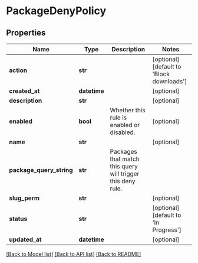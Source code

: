 # PackageDenyPolicy

## Properties
Name | Type | Description | Notes
------------ | ------------- | ------------- | -------------
**action** | **str** |  | [optional] [default to 'Block downloads']
**created_at** | **datetime** |  | [optional] 
**description** | **str** |  | [optional] 
**enabled** | **bool** | Whether this rule is enabled or disabled. | [optional] 
**name** | **str** |  | [optional] 
**package_query_string** | **str** | Packages that match this query will trigger this deny rule. | 
**slug_perm** | **str** |  | [optional] 
**status** | **str** |  | [optional] [default to 'In Progress']
**updated_at** | **datetime** |  | [optional] 

[[Back to Model list]](../README.md#documentation-for-models) [[Back to API list]](../README.md#documentation-for-api-endpoints) [[Back to README]](../README.md)


